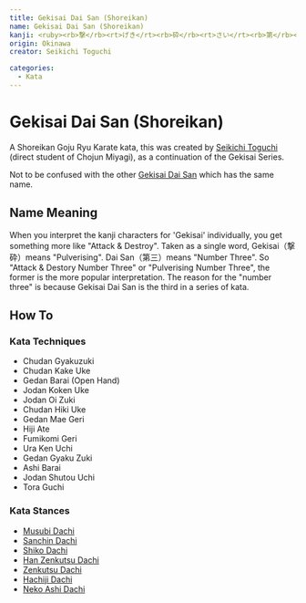 ```yaml
---
title: Gekisai Dai San (Shoreikan)
name: Gekisai Dai San (Shoreikan)
kanji: <ruby><rb>撃</rb><rt>げき</rt><rb>砕</rb><rt>さい</rt><rb>第</rb><rt>だい</rt><rb>三</rb><rt>さん</rt></ruby>
origin: Okinawa
creator: Seikichi Toguchi

categories:
  - Kata
---
```


# Gekisai Dai San (Shoreikan)

<Infobox/>

A Shoreikan Goju Ryu Karate kata, this was created by [Seikichi Toguchi](/people/seikichi-toguchi.md) (direct student of Chojun Miyagi), as a continuation of the Gekisai Series.

Not to be confused with the other [Gekisai Dai San](/kata/gekisai-dai-san.md) which has the same name.

## Name Meaning

When you interpret the kanji characters for 'Gekisai' individually, you get something more like "Attack & Destroy".
Taken as a single word, Gekisai（撃砕）means "Pulverising​". Dai San（第三）means "Number Three".
So "Attack & Destory Number Three" or "Pulverising Number Three", the former is the more popular interpretation.
The reason for the "number three" is because Gekisai Dai San is the third in a series of kata.

## How To

<Wiki-Video ytUrl="https://youtu.be/mrKvbfyvgEg" />

### Kata Techniques

- Chudan Gyakuzuki
- Chudan Kake Uke
- Gedan Barai (Open Hand)
- Jodan Koken Uke
- Jodan Oi Zuki
- Chudan Hiki Uke
- Gedan Mae Geri
- Hiji Ate
- Fumikomi Geri
- Ura Ken Uchi
- Gedan Gyaku Zuki
- Ashi Barai
- Jodan Shutou Uchi
- Tora Guchi

### Kata Stances

- [Musubi Dachi](/stances#musubi_dachi)
- [Sanchin Dachi](/stances#sanchin_dachi)
- [Shiko Dachi](/stances#shiko_dachi)
- [Han Zenkutsu Dachi](/stances#hanzenkutsu_dachi)
- [Zenkutsu Dachi](/stances#zenkutsu_dachi)
- [Hachiji Dachi](/stances#hachiji_dachi)
- [Neko Ashi Dachi](/stances#neko_ashi_dachi)

